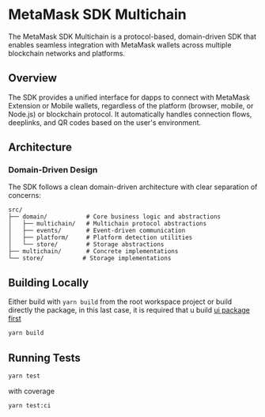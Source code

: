 # MetaMask SDK Multichain

The MetaMask SDK Multichain is a protocol-based, domain-driven SDK that enables seamless integration with MetaMask wallets across multiple blockchain networks and platforms.

## Overview

The SDK provides a unified interface for dapps to connect with MetaMask Extension or Mobile wallets, regardless of the platform (browser, mobile, or Node.js) or blockchain protocol. It automatically handles connection flows, deeplinks, and QR codes based on the user's environment.

## Architecture

### Domain-Driven Design

The SDK follows a clean domain-driven architecture with clear separation of concerns:

```
src/
├── domain/           # Core business logic and abstractions
│   ├── multichain/   # Multichain protocol abstractions
│   ├── events/       # Event-driven communication
│   ├── platform/     # Platform detection utilities
│   └── store/        # Storage abstractions
├── multichain/       # Concrete implementations
└── store/           # Storage implementations
```


## Building Locally
Either build with ```yarn build``` from the root workspace project or build directly the package, in this last case, it is required that u build [ui package first](../sdk-multichain-ui/README.md)

```bash
yarn build
```

## Running Tests

```bash
yarn test
```

with coverage

```bash
yarn test:ci
```
